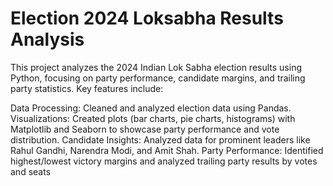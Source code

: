 # Election 2024 Loksabha Results Analysis
This project analyzes the 2024 Indian Lok Sabha election results using Python, focusing on party performance, candidate margins, and trailing party statistics. Key features include:

Data Processing: Cleaned and analyzed election data using Pandas.
Visualizations: Created plots (bar charts, pie charts, histograms) with Matplotlib and Seaborn to showcase party performance and vote distribution.
Candidate Insights: Analyzed data for prominent leaders like Rahul Gandhi, Narendra Modi, and Amit Shah.
Party Performance: Identified highest/lowest victory margins and analyzed trailing party results by votes and seats

